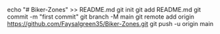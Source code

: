 echo "# Biker-Zones" >> README.md
git init
git add README.md
git commit -m "first commit"
git branch -M main
git remote add origin https://github.com/Faysalgreen35/Biker-Zones.git
git push -u origin main
